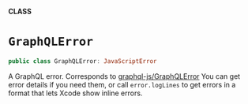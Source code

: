 **CLASS**

# `GraphQLError`

```swift
public class GraphQLError: JavaScriptError
```

A GraphQL error.
Corresponds to [graphql-js/GraphQLError](https://graphql.org/graphql-js/error/#graphqlerror)
You can get error details if you need them, or call `error.logLines` to get errors in a format
that lets Xcode show inline errors.

